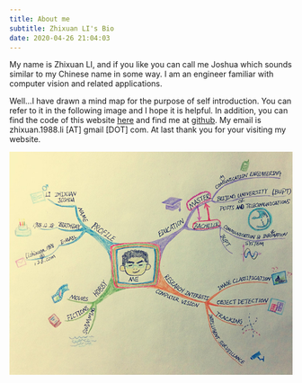 ```yaml
---
title: About me
subtitle: Zhixuan LI's Bio
date: 2020-04-26 21:04:03
---
```


My name is Zhixuan LI, and if you like you can call me Joshua which sounds similar to my Chinese name in some way. I am an engineer familiar with computer vision and related applications.

Well...I have drawn a mind map for the purpose of self introduction. You can refer to it in the following image and I hope it is helpful. In addition, you can find the code of this website [here](https://github.com/joshua19881228/joshua19881228.github.io) and find me at [github](https://github.com/joshua19881228). My email is zhixuan.1988.li [AT] gmail [DOT] com. At last thank you for your visiting my website.

![Joshua's Profile](https://raw.githubusercontent.com/joshua19881228/joshua19881228.github.io/master/img/my_profile.jpg "Joshua's Profile")